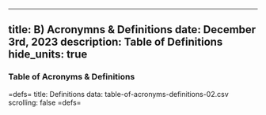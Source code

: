 -----
title: B) Acronymns & Definitions
date: December 3rd, 2023
description: Table of Definitions 
hide_units: true
-----

### Table of Acronyms & Definitions

=defs=
title: Definitions
data: table-of-acronyms-definitions-02.csv
scrolling: false
=defs=
